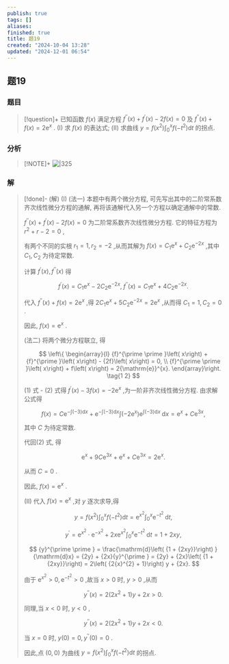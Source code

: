 ```yaml
---
publish: true
tags: []
aliases: 
finished: true
title: 题19
created: "2024-10-04 13:28"
updated: "2024-12-01 06:54"
---
```

## 题19
### 题目
> [!question]+
> 已知函数 $f\left( x\right)$ 满足方程 ${f}^{\prime \prime }\left( x\right)  + {f}^{\prime }\left( x\right)  - {2f}\left( x\right)  = 0$ 及 ${f}^{\prime \prime }\left( x\right)  + f\left( x\right)  = 2{\mathrm{e}}^{x}$ .
> (I) 求 $f\left( x\right)$ 的表达式;
> (II) 求曲线 $y = f\left( {x}^{2}\right) {\int }_{0}^{x}f\left( {-{t}^{2}}\right) \mathrm{d}t$ 的拐点.
### 分析
> [!NOTE]+
> ![|325](https://img.hwenyi.live/202411201807650.webp)
### 解
> [!done]-
> (解) (I) (法一) 本题中有两个微分方程, 可先写出其中的二阶常系数齐次线性微分方程的通解, 再将该通解代入另一个方程以确定通解中的常数.
> 
> ${f}^{\prime \prime }\left( x\right)  + {f}^{\prime }\left( x\right)  - {2f}\left( x\right)  = 0$ 为二阶常系数齐次线性微分方程. 它的特征方程为 ${r}^{2} + r - 2 = 0$ ,
> 
> 有两个不同的实根 ${r}_{1} = 1,{r}_{2} =  - 2$ ,从而其解为 $f\left( x\right)  = {C}_{1}{\mathrm{e}}^{x} + {C}_{2}{\mathrm{e}}^{-{2x}}$ ,其中 ${C}_{1},{C}_{2}$ 为待定常数.
> 
> 计算 ${f}^{\prime }\left( x\right) ,{f}^{\prime \prime }\left( x\right)$ 得
> 
> $$
> {f}^{\prime }\left( x\right)  = {C}_{1}{\mathrm{e}}^{x} - 2{C}_{2}{\mathrm{e}}^{-{2x}},\;{f}^{\prime \prime }\left( x\right)  = {C}_{1}{\mathrm{e}}^{x} + 4{C}_{2}{\mathrm{e}}^{-{2x}}.
> $$
> 
> 代入 ${f}^{\prime \prime }\left( x\right)  + f\left( x\right)  = 2{\mathrm{e}}^{x}$ ,得 $2{C}_{1}{\mathrm{e}}^{x} + 5{C}_{2}{\mathrm{e}}^{-{2x}} = 2{\mathrm{e}}^{x}$ ,从而得 ${C}_{1} = 1,{C}_{2} = 0$ .
> 
> 因此, $f\left( x\right)  = {\mathrm{e}}^{x}$ .
> 
> (法二) 将两个微分方程联立, 得
> 
> $$
> \left\{  \begin{array}{l} {f}^{\prime \prime }\left( x\right)  + {f}^{\prime }\left( x\right)  - {2f}\left( x\right)  = 0, \\  {f}^{\prime \prime }\left( x\right)  + f\left( x\right)  = 2{\mathrm{e}}^{x}. \end{array}\right.  \tag{1 2}
> $$
> 
> (1) 式 - (2) 式得 ${f}^{\prime }\left( x\right)  - {3f}\left( x\right)  =  - 2{\mathrm{e}}^{x}$ ,为一阶非齐次线性微分方程. 由求解公式得
> 
> $$
> f\left( x\right)  = C{\mathrm{e}}^{-\int \left( {-3}\right) \mathrm{d}x} + {\mathrm{e}}^{-\int \left( {-3}\right) \mathrm{d}x}\int \left( {-2{\mathrm{e}}^{x}}\right) {\mathrm{e}}^{\int \left( {-3}\right) \mathrm{d}x}\mathrm{\;d}x = {\mathrm{e}}^{x} + C{\mathrm{e}}^{3x},
> $$
> 
> 其中 $C$ 为待定常数.
> 
> 代回(2) 式, 得
> 
> $$
> {\mathrm{e}}^{x} + {9C}{\mathrm{e}}^{3x} + {\mathrm{e}}^{x} + C{\mathrm{e}}^{3x} = 2{\mathrm{e}}^{x}.
> $$
> 
> 从而 $C = 0$ .
> 
> 因此, $f\left( x\right)  = {\mathrm{e}}^{x}$ .
> 
> (II) 代入 $f\left( x\right)  = {\mathrm{e}}^{x}$ ,对 $y$ 逐次求导,得
> 
> $$
> y = f\left( {x}^{2}\right) {\int }_{0}^{x}f\left( {-{t}^{2}}\right) \mathrm{d}t = {\mathrm{e}}^{{x}^{2}}{\int }_{0}^{x}{\mathrm{e}}^{-{t}^{2}}\mathrm{\;d}t,
> $$
> 
> $$
> {y}^{\prime } = {\mathrm{e}}^{{x}^{2}} \cdot  {\mathrm{e}}^{-{x}^{2}} + {2x}{\mathrm{e}}^{{x}^{2}}{\int }_{0}^{x}{\mathrm{e}}^{-{t}^{2}}\mathrm{\;d}t = 1 + {2xy},
> $$
> 
> $$
> {y}^{\prime \prime } = \frac{\mathrm{d}\left( {1 + {2xy}}\right) }{\mathrm{d}x} = {2y} + {2x}{y}^{\prime } = {2y} + {2x}\left( {1 + {2xy}}\right)  = 2\left( {2{x}^{2} + 1}\right) y + {2x}.
> $$
> 
> 由于 ${\mathrm{e}}^{{x}^{2}} > 0,{\mathrm{e}}^{-{t}^{2}} > 0$ ,故当 $x > 0$ 时, $y > 0$ ,从而
> 
> $$
> {y}^{\prime \prime }\left( x\right)  = 2\left( {2{x}^{2} + 1}\right) y + {2x} > 0.
> $$
> 
> 同理,当 $x < 0$ 时, $y < 0$ ,
> 
> $$
> {y}^{\prime \prime }\left( x\right)  = 2\left( {2{x}^{2} + 1}\right) y + {2x} < 0.
> $$
> 
> 当 $x = 0$ 时, $y\left( 0\right)  = 0,{y}^{\prime \prime }\left( 0\right)  = 0$ .
> 
> 因此,点 $\left( {0,0}\right)$ 为曲线 $y = f\left( {x}^{2}\right) {\int }_{0}^{x}f\left( {-{t}^{2}}\right) \mathrm{d}t$ 的拐点.